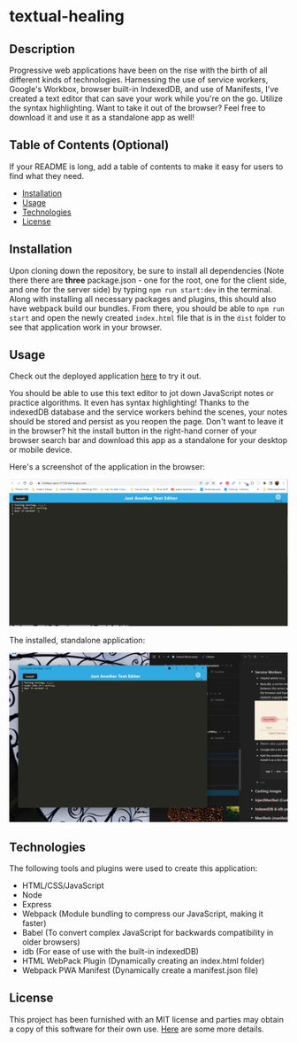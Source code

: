 # textual-healing

## Description

Progressive web applications have been on the rise with the birth of all different kinds of technologies. Harnessing the use of service workers, Google's Workbox, browser built-in IndexedDB, and use of Manifests, I've created a text editor that can save your work while you're on the go. Utilize the syntax highlighting. Want to take it out of the browser? Feel free to download it and use it as a standalone app as well!

## Table of Contents (Optional)

If your README is long, add a table of contents to make it easy for users to find what they need.

- [Installation](#installation)
- [Usage](#usage)
- [Technologies](#Technologies)
- [License](#license)

## Installation

Upon cloning down the repository, be sure to install all dependencies (Note there there are <strong>three</strong> package.json - one for the root, one for the client side, and one for the server side) by typing `npm run start:dev` in the terminal. Along with installing all necessary packages and plugins, this should also have webpack build our bundles. From there, you should be able to `npm run start` and open the newly created `index.html` file that is in the `dist` folder to see that application work in your browser. 

## Usage

Check out the deployed application [here](https://limitless-oasis-11120.herokuapp.com/) to try it out. 

You should be able to use this text editor to jot down JavaScript notes or practice algorithms. It even has syntax highlighting! Thanks to the indexedDB database and the service workers behind the scenes, your notes should be stored and persist as you reopen the page. Don't want to leave it in the browser? hit the install button in the right-hand corner of your browser search bar and download this app as a standalone for your desktop or mobile device.

Here's a screenshot of the application in the browser:
    
![App in browser](assets/Screenshot_20230119_085201.png)

The installed, standalone application:

![Installed Standalone App](assets/Screenshot_20230119_085224.png)

## Technologies 

The following tools and plugins were used to create this application:

* HTML/CSS/JavaScript
* Node
* Express 
* Webpack (Module bundling to compress our JavaScript, making it faster)
* Babel (To convert complex JavaScript for backwards compatibility in older browsers)
* idb (For ease of use with the built-in indexedDB)
* HTML WebPack Plugin (Dynamically creating an index.html folder)
* Webpack PWA Manifest (Dynamically create a manifest.json file)


## License

This project has been furnished with an MIT license and parties may obtain a copy of this software for their own use. [Here](https://github.com/git/git-scm.com/blob/main/MIT-LICENSE.txt) are some more details. 

